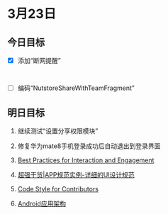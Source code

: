 # 3月23日

## 今日目标

- [x] 添加“断网提醒”

      ​
- [ ] 编码“NutstoreShareWithTeamFragment”





## 明日目标

1. 继续测试“设置分享权限模块”
2. 修复华为mate8手机登录成功后自动退出到登录界面
3. [Best Practices for Interaction and Engagement](https://developer.android.com/intl/zh-cn/training/best-ux.html)
4. [超强干货|APP规范实例-详细的UI设计规范](http://www.uml.org.cn/jmshj/201603221.asp)
5. [Code Style for Contributors](https://source.android.com/source/code-style.html)

6. [Android应用架构](http://www.jianshu.com/p/8ca27934c6e6)

   ​